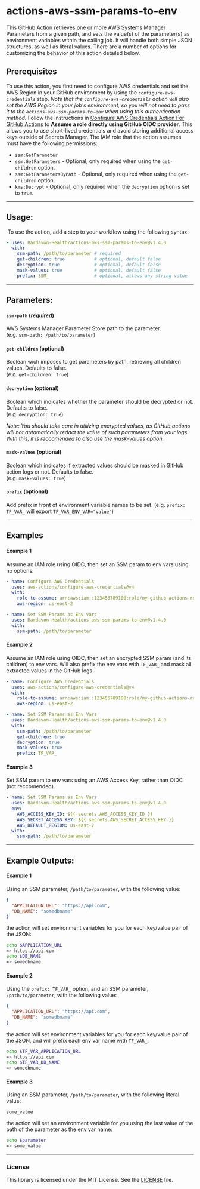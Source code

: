 # actions-aws-ssm-params-to-env

This GitHub Action retrieves one or more AWS Systems Manager Parameters from a given path, and sets the value(s) of the parameter(s) as environment variables within the calling job. It will handle both simple JSON structures, as well as literal values. There are a number of options for customizing the behavior of this action detailed below.

## Prerequisites

​To use this action, you first need to configure AWS credentials and set the AWS Region in your GitHub environment by using the `configure-aws-credentials` step. *Note that the `configure-aws-credentials` action will also set the AWS Region in your job's environment, so you will not need to pass it to the `actions-aws-ssm-params-to-env` when using this authentication method.* Follow the instructions in [Configure AWS Credentials Action For GitHub Actions](https://github.com/aws-actions/configure-aws-credentials) to **Assume a role directly using GitHub OIDC provider**. This allows you to use short-lived credentials and avoid storing additional access keys outside of Secrets Manager. The IAM role that the action assumes must have the following permissions:

  - `ssm:GetParameter`
  - `ssm:GetParameters`       - Optional, only required when using the `get-children` option.
  - `ssm:GetParametersByPath` - Optional, only required when using the `get-children` option.
  - `kms:Decrypt`             - Optional, only required when the `decryption` option is set to `true`.

---
## Usage:
​ To use the action, add a step to your workflow using the following syntax:

```yaml
- uses: Bardavon-Health/actions-aws-ssm-params-to-env@v1.4.0
  with:
    ssm-path: /path/to/parameter # required
    get-children: true           # optional, default false
    decryption: true             # optional, default false
    mask-values: true            # optional, default false
    prefix: SSM_                 # optional, allows any string value
```

---
## Parameters:

#### `ssm-path` (*required*)
AWS Systems Manager Parameter Store path to the parameter.  
(e.g. `ssm-path: /path/to/parameter`)

#### `get-children` (optional)
Boolean wich imposes to get parameters by path, retrieving all children values. Defaults to false.  
(e.g. `get-children: true`)

#### `decryption` (optional)
Boolean which indicates whether the parameter should be decrypted or not. Defaults to false.  
(e.g. `decryption: true`)  

*Note: You should take care in utilizing encrypted values, as GitHub actions will not automatically redact
the value of such parameters from your logs. With this, it is reccomended to also use the [mask-values](https://github.com/Bardavon-Health/actions-aws-ssm-params-to-env/edit/main/README.md#mask-values-optional) option.*

#### `mask-values` (optional)
Boolean which indicates if extracted values should be masked in GitHub action logs or not. Defaults to false.  
(e.g. `mask-values: true`)

#### `prefix` (optional)
Add prefix in front of environment variable names to be set.
(e.g. `prefix: TF_VAR_` will export `TF_VAR_ENV_VAR="value"`)

---
## Examples

#### Example 1
Assume an IAM role using OIDC, then set an SSM param to env vars using no options.
```yaml
- name: Configure AWS Credentials
  uses: aws-actions/configure-aws-credentials@v4
  with:
    role-to-assume: arn:aws:iam::123456789100:role/my-github-actions-role
    aws-region: us-east-2

- name: Set SSM Params as Env Vars
  uses: Bardavon-Health/actions-aws-ssm-params-to-env@v1.4.0
  with:
    ssm-path: /path/to/parameter
```

#### Example 2
Assume an IAM role using OIDC, then set an encrypted SSM param (and its children) to env vars. Will also prefix the env vars with `TF_VAR_` and mask all extracted values in the GitHub logs.
```yaml
- name: Configure AWS Credentials
  uses: aws-actions/configure-aws-credentials@v4
  with:
    role-to-assume: arn:aws:iam::123456789100:role/my-github-actions-role
    aws-region: us-east-2

- name: Set SSM Params as Env Vars
  uses: Bardavon-Health/actions-aws-ssm-params-to-env@v1.4.0
  with:
    ssm-path: /path/to/parameter
    get-children: true
    decryption: true
    mask-values: true
    prefix: TF_VAR_
```


#### Example 3
Set SSM param to env vars using an AWS Access Key, rather than OIDC (not reccomended).
```yaml
- name: Set SSM Params as Env Vars
  uses: Bardavon-Health/actions-aws-ssm-params-to-env@v1.4.0
  env:
    AWS_ACCESS_KEY_ID: ${{ secrets.AWS_ACCESS_KEY_ID }}
    AWS_SECRET_ACCESS_KEY: ${{ secrets.AWS_SECRET_ACCESS_KEY }}
    AWS_DEFAULT_REGION: us-east-2
  with:
    ssm-path: /path/to/parameter
```
---
## Example Outputs:

#### Example 1
Using an SSM parameter, `/path/to/parameter`, with the following value:
``` JSON
{
  "APPLICATION_URL": "https://api.com",
  "DB_NAME": "somedbname"
}
```
the action will set environment variables for you for each key/value pair of the JSON:
``` bash
echo $APPLICATION_URL
=> https://api.com
echo $DB_NAME
=> somedbname
```

#### Example 2
Using the `prefix: TF_VAR_` option, and an SSM parameter, `/path/to/parameter`, with the following value:
``` JSON
{
  "APPLICATION_URL": "https://api.com",
  "DB_NAME": "somedbname"
}
```
the action will set environment variables for you for each key/value pair of the JSON, and will prefix each env var name with `TF_VAR_`:
``` bash
echo $TF_VAR_APPLICATION_URL
=> https://api.com
echo $TF_VAR_DB_NAME
=> somedbname
```

#### Example 3
Using an SSM parameter, `/path/to/parameter`, with the following literal value:
``` 
some_value
```
the action will set an environment variable for you using the last value of the path of the parameter as the env var name:
``` bash
echo $parameter
=> some_value
```

---
### License
This library is licensed under the MIT License. See the [LICENSE](https://github.com/Bardavon-Health/actions-aws-ssm-params-to-env/blob/main/LICENSE) file.

